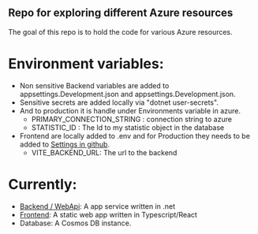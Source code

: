 ## Repo for exploring different Azure resources
The goal of this repo is to hold the code for various Azure resources.

# Environment variables:
- Non sensitive Backend variables are added to appsettings.Development.json and appsettings.Development.json.
- Sensitive secrets are added locally via "dotnet user-secrets".
- And to production it is handle under Environments variable in azure.
    - PRIMARY_CONNECTION_STRING : connection string to azure
    - STATISTIC_ID :  The Id to my statistic object in the database
- Frontend are locally added to .env and for Production they needs to be added to [Settings in github](https://github.com/eriktoger/learn_azure/settings/environments).
    - VITE_BACKEND_URL: The url to the backend

# Currently:
- [Backend / WebApi](https://etogerbackend.azurewebsites.net): A app service written in .net
- [Frontend](https://witty-wave-01133fe0f.5.azurestaticapps.net/): A static web app written in Typescript/React
- Database: A Cosmos DB instance.
